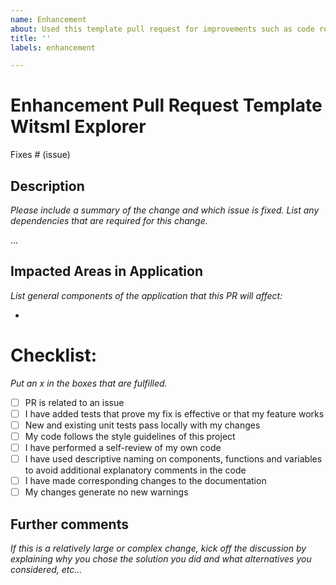 ```yaml
---
name: Enhancement
about: Used this template pull request for improvements such as code refactor, added tests etc
title: ''
labels: enhancement

---
```


# Enhancement Pull Request Template Witsml Explorer
Fixes # (issue)

## Description
_Please include a summary of the change and which issue is fixed. List any dependencies that are required for this change._

...


## Impacted Areas in Application
_List general components of the application that this PR will affect:_

*


# Checklist:
_Put an x in the boxes that are fulfilled._

- [ ] PR is related to an issue
- [ ] I have added tests that prove my fix is effective or that my feature works
- [ ] New and existing unit tests pass locally with my changes
- [ ] My code follows the style guidelines of this project
- [ ] I have performed a self-review of my own code
- [ ] I have used descriptive naming on components, functions and variables to avoid additional explanatory comments in the code
- [ ] I have made corresponding changes to the documentation
- [ ] My changes generate no new warnings

## Further comments
_If this is a relatively large or complex change, kick off the discussion by explaining why you chose the solution you did and what alternatives you considered, etc..._
